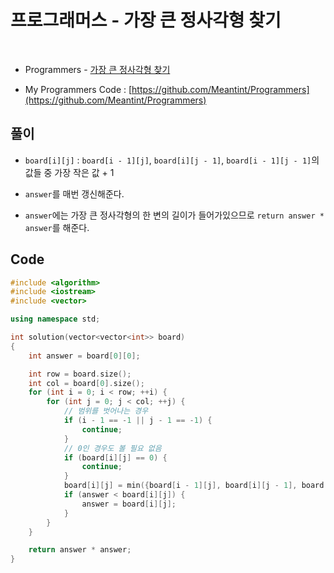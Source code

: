 # 프로그래머스 - 가장 큰 정사각형 찾기

&nbsp;

- Programmers - [가장 큰 정사각형 찾기](https://programmers.co.kr/learn/courses/30/lessons/42746)

- My Programmers Code : [https://github.com/Meantint/Programmers](https://github.com/Meantint/Programmers)

## 풀이

- `board[i][j]` : `board[i - 1][j]`, `board[i][j - 1]`, `board[i - 1][j - 1]`의 값들 중 가장 작은 값 + 1

- `answer`를 매번 갱신해준다.

- `answer`에는 가장 큰 정사각형의 한 변의 길이가 들어가있으므로 `return answer * answer`를 해준다.

## Code

```cpp
#include <algorithm>
#include <iostream>
#include <vector>

using namespace std;

int solution(vector<vector<int>> board)
{
    int answer = board[0][0];

    int row = board.size();
    int col = board[0].size();
    for (int i = 0; i < row; ++i) {
        for (int j = 0; j < col; ++j) {
            // 범위를 벗어나는 경우
            if (i - 1 == -1 || j - 1 == -1) {
                continue;
            }
            // 0인 경우도 볼 필요 없음
            if (board[i][j] == 0) {
                continue;
            }
            board[i][j] = min({board[i - 1][j], board[i][j - 1], board[i - 1][j - 1]}) + 1;
            if (answer < board[i][j]) {
                answer = board[i][j];
            }
        }
    }

    return answer * answer;
}
```
